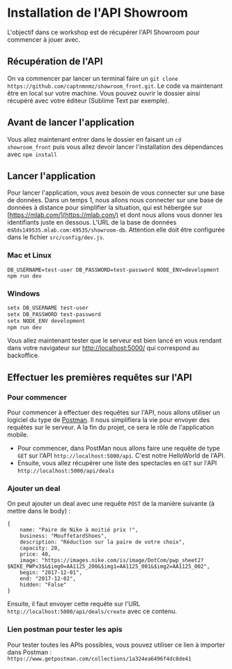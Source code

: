 # Installation de l'API Showroom

L'objectif dans ce workshop est de récupérer l'API Showroom pour commencer à jouer avec.

## Récupération de l'API

On va commencer par lancer un terminal faire un `git clone https://github.com/captnmnmz/showroom_front.git`.
Le code va maintenant être en local sur votre machine. Vous pouvez ouvrir le dossier ainsi récupéré avec votre éditeur (Sublime Text par exemple).

## Avant de lancer l'application
Vous allez maintenant entrer dans le dossier en faisant un `cd showroom_front` puis vous allez devoir lancer l'installation des dépendances avec `npm install`

## Lancer l'application
Pour lancer l'application, vous avez besoin de vous connecter sur une base de données. Dans un temps 1, nous allons nous connecter sur une base de données à distance pour simplifier la situation, qui est hébergée sur [https://mlab.com/](https://mlab.com/) et dont nous allons vous donner les identifiants juste en dessous. L'URL de la base de données est`ds149535.mlab.com:49535/showroom-db`. Attention elle doit être configurée dans le fichier `src/config/dev.js`.

### Mac et Linux
`DB_USERNAME=test-user DB_PASSWORD=test-password NODE_ENV=development npm run dev`

### Windows
```bash
setx DB_USERNAME test-user
setx DB_PASSWORD test-password
setx NODE_ENV development
npm run dev
```

Vous allez maintenant tester que le serveur est bien lancé en vous rendant dans votre navigateur sur [http://localhost:5000/](http://localhost:5000/) qui correspond au backoffice.

## Effectuer les premières requêtes sur l'API

### Pour commencer
Pour commencer à effectuer des requêtes sur l'API, nous allons utiliser un logiciel du type de [Postman](https://www.getpostman.com/). Il nous simplifiera la vie pour envoyer des requêtes sur le serveur. A la fin du projet, ce sera le rôle de l'application mobile.

* Pour commencer, dans PostMan nous allons faire une requête de type `GET` sur l'API `http://localhost:5000/api`. C'est notre HelloWorld de l'API.
* Ensuite, vous allez récupérer une liste des spectacles en `GET` sur l'API `http://localhost:5000/api/deals`

### Ajouter un deal

On peut ajouter un deal avec une requête `POST` de la manière suivante (à mettre dans le body) :

```
{
	name: "Paire de Nike à moitié prix !",
    business: "MouffetardShoes",
    description: "Réduction sur la paire de votre choix",
    capacity: 20,
    price: 40,
    image: "https://images.nike.com/is/image/DotCom/pwp_sheet2?$NIKE_PWPx3$&$img0=AA1125_200&$img1=AA1125_001&$img2=AA1125_002",
    begin: "2017-12-01",
    end: "2017-12-02",
    hidden: "False"
}
```
Ensuite, il faut envoyer cette requête sur l'URL `http://localhost:5000/api/deals/create` avec ce contenu.


### Lien postman pour tester les apis
Pour tester toutes les APIs possibles, vous pouvez utiliser ce lien à importer dans Postman : `https://www.getpostman.com/collections/1a324ea6496f4dc8de41`